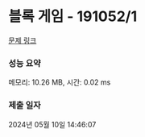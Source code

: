 # 블록 게임 - 191052/1 

[문제 링크](https://level.goorm.io/exam/191052/%EB%B8%94%EB%A1%9D-%EA%B2%8C%EC%9E%84/quiz/1) 

### 성능 요약

메모리: 10.26 MB, 시간: 0.02 ms

### 제출 일자

2024년 05월 10일 14:46:07

